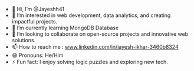 - 👋 Hi, I’m @Jayeshh41
- 👀 I’m interested in web development, data analytics, and creating impactful projects. 
- 🌱 I’m currently learning MongoDB Database
- 💞️ I’m looking to collaborate on open-source projects and innovative web solutions.
- 📫 How to reach me : www.linkedin.com/in/jayesh-ikhar-3460b8324
- 😄 Pronouns: He/Him
- ⚡ Fun fact: I enjoy solving logic puzzles and exploring new tech. 

<!---
Jayeshh41/Jayeshh41 is a ✨ special ✨ repository because its `README.md` (this file) appears on your GitHub profile.
You can click the Preview link to take a look at your changes.
--->
